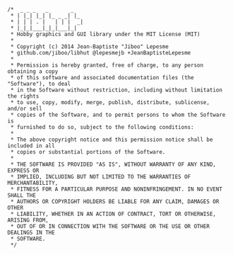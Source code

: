     /*  _ _ _   _       _
     * | |_| |_| |_ _ _| |_
     * | | | . |   | | |  _|
     * |_|_|___|_|_|___|_|
     * Hobby graphics and GUI library under the MIT License (MIT)
     *
     * Copyright (c) 2014 Jean-Baptiste "Jiboo" Lepesme
     * github.com/jiboo/libhut @lepesmejb +JeanBaptisteLepesme
     *
     * Permission is hereby granted, free of charge, to any person obtaining a copy
     * of this software and associated documentation files (the "Software"), to deal
     * in the Software without restriction, including without limitation the rights
     * to use, copy, modify, merge, publish, distribute, sublicense, and/or sell
     * copies of the Software, and to permit persons to whom the Software is
     * furnished to do so, subject to the following conditions:
     *
     * The above copyright notice and this permission notice shall be included in all
     * copies or substantial portions of the Software.
     *
     * THE SOFTWARE IS PROVIDED "AS IS", WITHOUT WARRANTY OF ANY KIND, EXPRESS OR
     * IMPLIED, INCLUDING BUT NOT LIMITED TO THE WARRANTIES OF MERCHANTABILITY,
     * FITNESS FOR A PARTICULAR PURPOSE AND NONINFRINGEMENT. IN NO EVENT SHALL THE
     * AUTHORS OR COPYRIGHT HOLDERS BE LIABLE FOR ANY CLAIM, DAMAGES OR OTHER
     * LIABILITY, WHETHER IN AN ACTION OF CONTRACT, TORT OR OTHERWISE, ARISING FROM,
     * OUT OF OR IN CONNECTION WITH THE SOFTWARE OR THE USE OR OTHER DEALINGS IN THE
     * SOFTWARE.
     */

